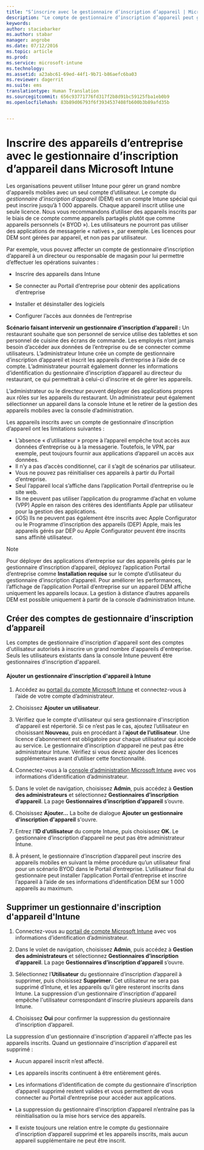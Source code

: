 ```yaml
---
title: "S’inscrire avec le gestionnaire d’inscription d’appareil | Microsoft Intune"
description: "Le compte de gestionnaire d’inscription d’appareil peut gérer un grand nombre d’appareils mobiles d’entreprise partagés avec un seul compte d’utilisateur."
keywords: 
author: staciebarker
ms.author: stabar
manager: angrobe
ms.date: 07/12/2016
ms.topic: article
ms.prod: 
ms.service: microsoft-intune
ms.technology: 
ms.assetid: a23abc61-69ed-44f1-9b71-b86aefc6ba03
ms.reviewer: dagerrit
ms.suite: ems
translationtype: Human Translation
ms.sourcegitcommit: 656c93771776fd317f2b8d91bc59125fba1eb0b9
ms.openlocfilehash: 83b89d06793f6f3934537408fb600b3b89afd35b


---
```



# <a name="enroll-corporate-owned-devices-with-the-device-enrollment-manager-in-microsoft-intune"></a>Inscrire des appareils d’entreprise avec le gestionnaire d’inscription d’appareil dans Microsoft Intune
Les organisations peuvent utiliser Intune pour gérer un grand nombre d'appareils mobiles avec un seul compte d’utilisateur. Le compte du *gestionnaire d’inscription d’appareil* (DEM) est un compte Intune spécial qui peut inscrire jusqu’à 1 000 appareils. Chaque appareil inscrit utilise une seule licence. Nous vous recommandons d’utiliser des appareils inscrits par le biais de ce compte comme appareils partagés plutôt que comme appareils personnels (« BYOD »). Les utilisateurs ne pourront pas utiliser des applications de messagerie « natives », par exemple. Les licences pour DEM sont gérées par appareil, et non pas par utilisateur.

Par exemple, vous pouvez affecter un compte de gestionnaire d’inscription d’appareil à un directeur ou responsable de magasin pour lui permettre d’effectuer les opérations suivantes :

-   Inscrire des appareils dans Intune

-   Se connecter au Portail d’entreprise pour obtenir des applications d’entreprise

-   Installer et désinstaller des logiciels

-   Configurer l’accès aux données de l’entreprise


**Scénario faisant intervenir un gestionnaire d’inscription d’appareil :** Un restaurant souhaite que son personnel de service utilise des tablettes et son personnel de cuisine des écrans de commande. Les employés n’ont jamais besoin d’accéder aux données de l’entreprise ou de se connecter comme utilisateurs. L’administrateur Intune crée un compte de gestionnaire d’inscription d’appareil et inscrit les appareils d’entreprise à l’aide de ce compte. L’administrateur pourrait également donner les informations d’identification du gestionnaire d’inscription d’appareil au directeur du restaurant, ce qui permettrait à celui-ci d’inscrire et de gérer les appareils.

L’administrateur ou le directeur peuvent déployer des applications propres aux rôles sur les appareils du restaurant. Un administrateur peut également sélectionner un appareil dans la console Intune et le retirer de la gestion des appareils mobiles avec la console d’administration.

Les appareils inscrits avec un compte de gestionnaire d’inscription d’appareil ont les limitations suivantes :
  - L’absence « d’utilisateur » propre à l’appareil empêche tout accès aux données d’entreprise ou à la messagerie. Toutefois, le VPN, par exemple, peut toujours fournir aux applications d’appareil un accès aux données.
  - Il n’y a pas d’accès conditionnel, car il s’agit de scénarios par utilisateur.
  - Vous ne pouvez pas réinitialiser ces appareils à partir du Portail d’entreprise.
  - Seul l’appareil local s’affiche dans l’application Portail d’entreprise ou le site web.
  - Ils ne peuvent pas utiliser l’application du programme d’achat en volume (VPP) Apple en raison des critères des identifiants Apple par utilisateur pour la gestion des applications.
  - (iOS) Ils ne peuvent pas également être inscrits avec Apple Configurator ou le Programme d’inscription des appareils (DEP) Apple, mais les appareils gérés par DEP ou Apple Configurator peuvent être inscrits sans affinité utilisateur.

> [!NOTE]
> Pour déployer des applications d’entreprise sur des appareils gérés par le gestionnaire d’inscription d’appareil, déployez l’application Portail d’entreprise comme **Installation requise** sur le compte d’utilisateur du gestionnaire d’inscription d’appareil.
> Pour améliorer les performances, l’affichage de l’application Portail d’entreprise sur un appareil DEM affiche uniquement les appareils locaux. La gestion à distance d’autres appareils DEM est possible uniquement à partir de la console d’administration Intune.

## <a name="create-device-enrollment-manager-accounts"></a>Créer des comptes de gestionnaire d’inscription d’appareil
Les comptes de gestionnaire d'inscription d'appareil sont des comptes d'utilisateur autorisés à inscrire un grand nombre d'appareils d'entreprise. Seuls les utilisateurs existants dans la console Intune peuvent être gestionnaires d'inscription d'appareil.

#### <a name="add-a-device-enrollment-manager-to-intune"></a>Ajouter un gestionnaire d'inscription d'appareil à Intune

1.  Accédez au [portail du compte Microsoft Intune](http://go.microsoft.com/fwlink/?LinkId=698854) et connectez-vous à l’aide de votre compte d’administrateur.

2.  Choisissez **Ajouter un utilisateur**.

3.  Vérifiez que le compte d'utilisateur qui sera gestionnaire d'inscription d'appareil est répertorié. Si ce n’est pas le cas, ajoutez l’utilisateur en choisissant **Nouveau**, puis en procédant à l’**ajout de l’utilisateur**. Une licence d’abonnement est obligatoire pour chaque utilisateur qui accède au service. Le gestionnaire d’inscription d’appareil ne peut pas être administrateur Intune. Vérifiez si vous devez ajouter des licences supplémentaires avant d’utiliser cette fonctionnalité.

4.  Connectez-vous à la [console d’administration Microsoft Intune](http://manage.microsoft.com) avec vos informations d’identification d’administrateur.

5.  Dans le volet de navigation, choisissez **Admin**, puis accédez à **Gestion des administrateurs** et sélectionnez **Gestionnaires d’inscription d’appareil**. La page **Gestionnaires d’inscription d’appareil** s’ouvre.

6.  Choisissez **Ajouter...** La boîte de dialogue **Ajouter un gestionnaire d'inscription d'appareil** s'ouvre.

7.  Entrez l’**ID d’utilisateur** du compte Intune, puis choisissez **OK**. Le gestionnaire d’inscription d’appareil ne peut pas être administrateur Intune.

8.  À présent, le gestionnaire d’inscription d’appareil peut inscrire des appareils mobiles en suivant la même procédure qu’un utilisateur final pour un scénario BYOD dans le Portail d’entreprise. L’utilisateur final du gestionnaire peut installer l’application Portail d’entreprise et inscrire l’appareil à l’aide de ses informations d’identification DEM sur 1 000 appareils au maximum.

## <a name="delete-a-device-enrollment-manager-from-intune"></a>Supprimer un gestionnaire d'inscription d'appareil d'Intune

1.  Connectez-vous au [portail de compte Microsoft Intune](http://manage.microsoft.com) avec vos informations d’identification d’administrateur.

2.  Dans le volet de navigation, choisissez **Admin**, puis accédez à **Gestion des administrateurs** et sélectionnez **Gestionnaires d’inscription d’appareil**. La page **Gestionnaires d’inscription d’appareil** s’ouvre.

3.  Sélectionnez l’**Utilisateur** du gestionnaire d’inscription d’appareil à supprimer, puis choisissez **Supprimer**. Cet utilisateur ne sera pas supprimé d’Intune, et les appareils qu’il gère resteront inscrits dans Intune. La suppression d'un gestionnaire d'inscription d'appareil empêche l'utilisateur correspondant d'inscrire plusieurs appareils dans Intune.

4.  Choisissez **Oui** pour confirmer la suppression du gestionnaire d’inscription d’appareil.

La suppression d'un gestionnaire d'inscription d'appareil n'affecte pas les appareils inscrits. Quand un gestionnaire d'inscription d'appareil est supprimé :

-   Aucun appareil inscrit n’est affecté.

-   Les appareils inscrits continuent à être entièrement gérés.

-   Les informations d’identification de compte du gestionnaire d’inscription d’appareil supprimé restent valides et vous permettent de vous connecter au Portail d’entreprise pour accéder aux applications.

-   La suppression du gestionnaire d’inscription d’appareil n’entraîne pas la réinitialisation ou la mise hors service des appareils.

-   Il existe toujours une relation entre le compte du gestionnaire d’inscription d’appareil supprimé et les appareils inscrits, mais aucun appareil supplémentaire ne peut être inscrit.



<!--HONumber=Nov16_HO3-->


